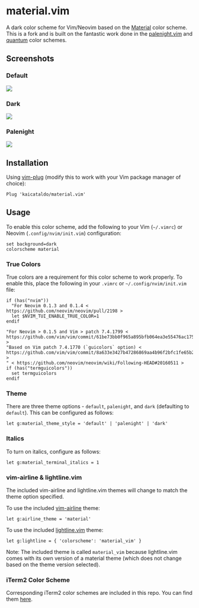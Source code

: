 # material.vim

A dark color scheme for Vim/Neovim based on the [Material](https://github.com/equinusocio/material-theme) color scheme. This is a fork and is built on the fantastic work done in the [palenight.vim](https://github.com/drewtempelmeyer/palenight.vim) and [quantum](https://github.com/tyrannicaltoucan/vim-quantum) color schemes.

## Screenshots

### Default

![](https://raw.githubusercontent.com/kaicataldo/material.vim/master/screenshots/material.png)

### Dark

![](https://raw.githubusercontent.com/kaicataldo/material.vim/master/screenshots/material-dark.png)

### Palenight

![](https://raw.githubusercontent.com/kaicataldo/material.vim/master/screenshots/material-palenight.png)

## Installation
Using [vim-plug](https://github.com/junegunn/vim-plug) (modify this to work with your Vim package manager of choice):

```vim
Plug 'kaicataldo/material.vim'
```

## Usage

To enable this color scheme, add the following to your Vim (`~/.vimrc`) or Neovim (`.config/nvim/init.vim`) configuration:

```vim
set background=dark
colorscheme material 
```

### True Colors

True colors are a requirement for this color scheme to work properly. To enable this, place the following in your `.vimrc` or `~/.config/nvim/init.vim` file:

```vim
if (has("nvim"))
  "For Neovim 0.1.3 and 0.1.4 < https://github.com/neovim/neovim/pull/2198 >
  let $NVIM_TUI_ENABLE_TRUE_COLOR=1
endif

"For Neovim > 0.1.5 and Vim > patch 7.4.1799 < https://github.com/vim/vim/commit/61be73bb0f965a895bfb064ea3e55476ac175162 >
"Based on Vim patch 7.4.1770 (`guicolors` option) < https://github.com/vim/vim/commit/8a633e3427b47286869aa4b96f2bfc1fe65b25cd >
" < https://github.com/neovim/neovim/wiki/Following-HEAD#20160511 >
if (has("termguicolors"))
  set termguicolors
endif
```

### Theme

There are three theme options - `default`, `palenight`, and `dark` (defaulting to `default`). This can be configured as follows:

```vim
let g:material_theme_style = 'default' | 'palenight' | 'dark'
```

### Italics

To turn on italics, configure as follows:

```vim
let g:material_terminal_italics = 1
```

### vim-airline & lightline.vim

The included vim-airline and lightline.vim themes will change to match the theme option specified.

To use the included [vim-airline](https://github.com/vim-airline/vim-airline) theme:

```vim
let g:airline_theme = 'material'
```

To use the included [lightline.vim](https://github.com/itchyny/lightline.vim) theme:

```vim
let g:lightline = { 'colorscheme': 'material_vim' }
```

Note: The included theme is called `material_vim` because lightline.vim comes with its own version of a material theme (which does not change based on the theme version selected).

### iTerm2 Color Scheme

Corresponding iTerm2 color schemes are included in this repo. You can find them [here](https://github.com/kaicataldo/material.vim/tree/master/iterm2/).
